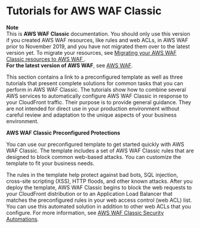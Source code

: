 # Tutorials for AWS WAF Classic<a name="classic-tutorials"></a>

**Note**  
This is **AWS WAF Classic** documentation\. You should only use this version if you created AWS WAF resources, like rules and web ACLs, in AWS WAF prior to November 2019, and you have not migrated them over to the latest version yet\. To migrate your resources, see [Migrating your AWS WAF Classic resources to AWS WAF ](waf-migrating-from-classic.md)\.  
**For the latest version of AWS WAF**, see [AWS WAF](waf-chapter.md)\. 

This section contains a link to a preconfigured template as well as three tutorials that present complete solutions for common tasks that you can perform in AWS WAF Classic\. The tutorials show how to combine several AWS services to automatically configure AWS WAF Classic in response to your CloudFront traffic\. Their purpose is to provide general guidance\. They are not intended for direct use in your production environment without careful review and adaptation to the unique aspects of your business environment\.

**AWS WAF Classic Preconfigured Protections**

You can use our preconfigured template to get started quickly with AWS WAF Classic\. The template includes a set of AWS WAF Classic rules that are designed to block common web\-based attacks\. You can customize the template to fit your business needs\. 

The rules in the template help protect against bad bots, SQL injection, cross\-site scripting \(XSS\), HTTP floods, and other known attacks\. After you deploy the template, AWS WAF Classic begins to block the web requests to your CloudFront distribution or to an Application Load Balancer that matches the preconfigured rules in your web access control \(web ACL\) list\. You can use this automated solution in addition to other web ACLs that you configure\. For more information, see [AWS WAF Classic Security Automations](https://aws.amazon.com/answers/security/aws-waf-security-automations/)\.
